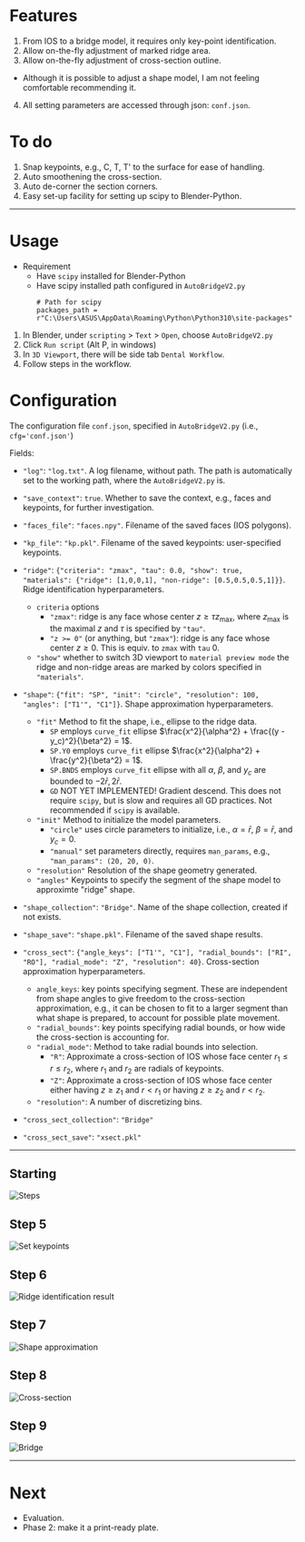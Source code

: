 # Features
1. From IOS to a bridge model, it requires only key-point identification.
2. Allow on-the-fly adjustment of marked ridge area.
3. Allow on-the-fly adjustment of cross-section outline.
* Although it is possible to adjust a shape model, I am not feeling comfortable recommending it.
4. All setting parameters are accessed through json: ```conf.json```.

# To do
1. Snap keypoints, e.g., C, T, T' to the surface for ease of handling.
2. Auto smoothening the cross-section.
3. Auto de-corner the section corners.
4. Easy set-up facility for setting up scipy to Blender-Python.

---

# Usage
* Requirement
  * Have ```scipy``` installed for Blender-Python
  * Have scipy installed path configured in ```AutoBridgeV2.py```
    ```
    # Path for scipy
    packages_path = r"C:\Users\ASUS\AppData\Roaming\Python\Python310\site-packages"
    ```
  
1. In Blender, under ```scripting``` > ```Text``` > ```Open```, choose ```AutoBridgeV2.py```
2. Click ```Run script``` (Alt P, in windows)
3. In ```3D Viewport```, there will be side tab ```Dental Workflow```.
4. Follow steps in the workflow. 

# Configuration

The configuration file ```conf.json```, specified in ```AutoBridgeV2.py``` (i.e., ```cfg='conf.json'```)

Fields:
* ```"log"```: ```"log.txt"```. A log filename, without path. The path is automatically set to the working path, where the ```AutoBridgeV2.py``` is.
* ```"save_context"```: ```true```. Whether to save the context, e.g., faces and keypoints, for further investigation.
* ```"faces_file"```: ```"faces.npy"```. Filename of the saved faces (IOS polygons).
* ```"kp_file"```: ```"kp.pkl"```. Filename of the saved keypoints: user-specified keypoints.
* ```"ridge"```: ```{"criteria": "zmax", "tau": 0.0, "show": true, "materials": {"ridge": [1,0,0,1], "non-ridge": [0.5,0.5,0.5,1]}}```. Ridge identification hyperparameters.
  * ```criteria``` options
    * ```"zmax"```: ridge is any face whose center $z \geq \tau z_\max$,
      where $z_\max$ is the maximal $z$ and $\tau$ is specified by ```"tau"```.
    * ```"z >= 0"``` (or anything, but ```"zmax"```): ridge is any face whose center $z \geq 0$. This is equiv. to ```zmax``` with ```tau``` 0.
  * ```"show"``` whether to switch 3D viewport to ```material preview mode``` the ridge and non-ridge areas are marked by colors specified in ```"materials"```.
* ```"shape"```: ```{"fit": "SP", "init": "circle", "resolution": 100, "angles": ["T1'", "C1"]}```. Shape approximation hyperparameters.
  * ```"fit"``` Method to fit the shape, i.e., ellipse to the ridge data.
    * ```SP``` employs ```curve_fit``` ellipse $\frac{x^2}{\alpha^2} + \frac{(y - y_c)^2}{\beta^2} = 1$.
    * ```SP.Y0``` employs ```curve_fit``` ellipse $\frac{x^2}{\alpha^2} + \frac{y^2}{\beta^2} = 1$.
    * ```SP.BNDS``` employs ```curve_fit``` ellipse with all $\alpha$, $\beta$, and $y_c$ are bounded to $-2 \bar{r}, 2 \bar{r}$.
    * ```GD``` NOT YET IMPLEMENTED! Gradient descend. This does not require ```scipy```, but is slow and requires all GD practices. Not recommended if ```scipy``` is available.
  * ```"init"``` Method to initialize the model parameters.
    * ```"circle"``` uses circle parameters to initialize, i.e., $\alpha = \bar{r}$, $\beta = \bar{r}$, and $y_c = 0$.
    * ```"manual"``` set parameters directly, requires ```man_params```, e.g., ```"man_params": (20, 20, 0)```.
  * ```"resolution"``` Resolution of the shape geometry generated.
  * ```"angles"``` Keypoints to specify the segment of the shape model to approximte "ridge" shape.
* ```"shape_collection"```: ```"Bridge"```. Name of the shape collection, created if not exists.
* ```"shape_save"```: ```"shape.pkl"```. Filename of the saved shape results.
* ```"cross_sect"```: ```{"angle_keys": ["T1'", "C1"], "radial_bounds": ["RI", "RO"], "radial_mode": "Z", "resolution": 40}```. Cross-section approximation hyperparameters.
  * ```angle_keys```: key points specifying segment. These are independent from shape angles to give freedom to the cross-section approximation, e.g., it can be chosen to fit to a larger segment than what shape is prepared, to account for possible plate movement.
  * ```"radial_bounds"```:  key points specifying radial bounds, or how wide the cross-section is accounting for.
  * ```"radial_mode"```: Method to take radial bounds into selection.
    * ```"R"```: Approximate a cross-section of IOS whose face center $r_1 \leq r \leq r_2$,
      where $r_1$ and $r_2$ are radials of keypoints.
    * ```"Z"```: Approximate a cross-section of IOS whose face center either having $z \geq z_1$ and $r < r_1$ or having $z \geq z_2$ and $r < r_2$.
  * ```"resolution"```: A number of discretizing bins.
      
* ```"cross_sect_collection"```: ```"Bridge"```
* ```"cross_sect_save"```: ```"xsect.pkl"```

---

## Starting
![Steps](https://github.com/tatpongkatanyukul/iDNAM/blob/main/Phase1/Steps.png)




## Step 5
![Set keypoints](https://github.com/tatpongkatanyukul/iDNAM/blob/main/Phase1/IOS.png)

## Step 6
![Ridge identification result](https://github.com/tatpongkatanyukul/iDNAM/blob/main/Phase1/Ridge.png)

## Step 7
![Shape approximation](https://github.com/tatpongkatanyukul/iDNAM/blob/main/Phase1/Shape.png)

## Step 8
![Cross-section](https://github.com/tatpongkatanyukul/iDNAM/blob/main/Phase1/CrossSection.png)

## Step 9
![Bridge](https://github.com/tatpongkatanyukul/iDNAM/blob/main/Phase1/Bridge.png)


---

# Next
* Evaluation.
* Phase 2: make it a print-ready plate.
